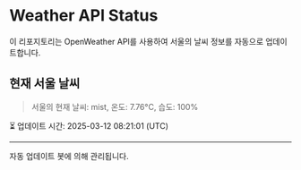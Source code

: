 
# Weather API Status

이 리포지토리는 OpenWeather API를 사용하여 서울의 날씨 정보를 자동으로 업데이트합니다.

## 현재 서울 날씨
> 서울의 현재 날씨: mist, 온도: 7.76°C, 습도: 100%

⏳ 업데이트 시간: 2025-03-12 08:21:01 (UTC)

---
자동 업데이트 봇에 의해 관리됩니다.
